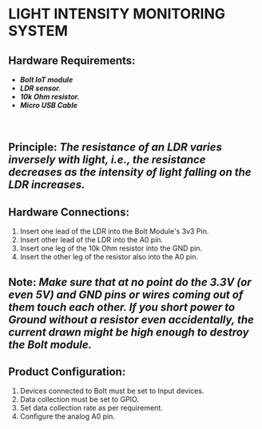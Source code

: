 # LIGHT INTENSITY MONITORING SYSTEM
## Hardware Requirements:</br>
* _**Bolt IoT module**_</br>
* _**LDR sensor.**_</br>
* _**10k Ohm resistor.**_</br>
* _**Micro USB Cable**_</br>
</br></br>
## Principle: _**The resistance of an LDR varies inversely with light, i.e., the resistance decreases as the intensity of light falling on the LDR increases.**_</br>
## Hardware Connections:</br>
1. Insert one lead of the LDR into the Bolt Module's 3v3 Pin.</br>
2. Insert other lead of the LDR into the A0 pin.</br>
3. Insert one leg of the 10k Ohm resistor into the GND pin.</br>
4. Insert the other leg of the resistor also into the A0 pin. </br>
## Note: _**Make sure that at no point do the 3.3V (or even 5V) and GND pins or wires coming out of them touch each other. If you short power to Ground without a resistor even accidentally, the current drawn might be high enough to destroy the Bolt module.**_</br>
## Product Configuration:</br>
1. Devices connected to Bolt must be set to Input devices.</br>
2. Data collection must be set to GPIO.</br>
3. Set data collection rate as per requirement. </br>
4. Configure the analog A0 pin.</br>